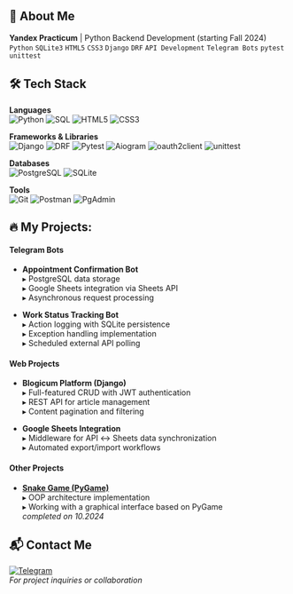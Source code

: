 ## 🚀 About Me

**Yandex Practicum** | Python Backend Development (starting Fall 2024)    
`Python` `SQLite3` `HTML5` `CSS3` `Django` `DRF` `API Development` `Telegram Bots` `pytest` `unittest`

## 🛠 Tech Stack

**Languages**  
![Python](https://img.shields.io/badge/-Python-3776AB?logo=python&logoColor=white)
![SQL](https://img.shields.io/badge/-SQL-003B57?logo=postgresql&logoColor=white)
![HTML5](https://img.shields.io/badge/-HTML5-E34F26?logo=html5&logoColor=white)
![CSS3](https://img.shields.io/badge/-CSS3-1572B6?logo=css3&logoColor=white)

**Frameworks & Libraries**  
![Django](https://img.shields.io/badge/-Django-092E20?logo=django&logoColor=white)
![DRF](https://img.shields.io/badge/-DRF%20(Django%20REST)-8C1D40?logo=django&logoColor=white)
![Pytest](https://img.shields.io/badge/-Pytest-0A9EDC?logo=pytest&logoColor=white)
![Aiogram](https://img.shields.io/badge/-Aiogram-2CA5E0?logo=telegram&logoColor=white)
![oauth2client](https://img.shields.io/badge/-oauth2client-3776AB?logo=python&logoColor=white)
![unittest](https://img.shields.io/badge/-unittest-3776AB?logo=python&logoColor=white)

**Databases**  
![PostgreSQL](https://img.shields.io/badge/-PostgreSQL-4169E1?logo=postgresql&logoColor=white)
![SQLite](https://img.shields.io/badge/-SQLite-003B57?logo=sqlite&logoColor=white)

**Tools**  
![Git](https://img.shields.io/badge/-Git-F05032?logo=git&logoColor=white)
![Postman](https://img.shields.io/badge/-Postman-FF6C37?logo=postman&logoColor=white)
![PgAdmin](https://img.shields.io/badge/-PgAdmin-2C3E50?logo=postgresql&logoColor=white)

## 🔥 My Projects:

#### **Telegram Bots**
- **Appointment Confirmation Bot**  
   ▸ PostgreSQL data storage  
   ▸ Google Sheets integration via Sheets API  
   ▸ Asynchronous request processing  

- **Work Status Tracking Bot**  
   ▸ Action logging with SQLite persistence  
   ▸ Exception handling implementation  
   ▸ Scheduled external API polling

#### **Web Projects**
- **Blogicum Platform (Django)**  
  ▸ Full-featured CRUD with JWT authentication  
  ▸ REST API for article management  
  ▸ Content pagination and filtering  

- **Google Sheets Integration**  
  ▸ Middleware for API ↔ Sheets data synchronization  
  ▸ Automated export/import workflows  

#### **Other Projects**
- [**Snake Game (PyGame)**](https://github.com/EvgenyKlyukin/the_snake#)  
  ▸ OOP architecture implementation  
  ▸ Working with a graphical interface based on PyGame  
*completed on 10.2024* 


## 📬 Contact Me
[![Telegram](https://img.shields.io/badge/Telegram-2CA5E0?style=for-the-badge&logo=telegram&logoColor=white)](https://t.me/klyukin_evgeny)  
_For project inquiries or collaboration_
